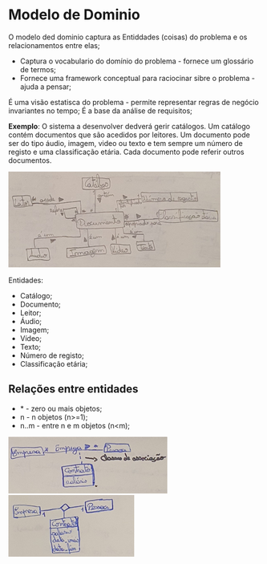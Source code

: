 # Modelo de Dominio

O modelo ded dominio captura as Entiddades (coisas) do problema e os relacionamentos entre elas;
 - Captura o vocabulario do domínio do problema - fornece um glossário de termos;
 - Fornece uma framework conceptual para raciocinar sibre o problema - ajuda a pensar;

É uma visão estatisca do problema - permite representar regras de negócio invariantes no tempo;
É a base da análise de requisitos;

**Exemplo**: O sistema a desenvolver dedverá gerir catálogos. Um catálogo contém documentos que são acedidos por leitores. Um documento pode ser do tipo áudio, imagem, video ou texto e tem sempre um número de registo e uma classificação etária. Cada documento pode referir outros documentos.

![Representação deste exemplo](img/modDominio.png)

Entidades:
 - Catálogo;
 - Documento;
 - Leitor;
 - Áudio;
 - Imagem;
 - Vídeo;
 - Texto;
 - Número de registo;
 - Classificação etária;

## Relações entre entidades
 - \* - zero ou mais objetos;
 - n - n objetos (n>=1);
 - n..m - entre n e m objetos (n<m);

![Classes de Associação](img/classeAss.png)
![Associações n-árias](img/n-arias.png)